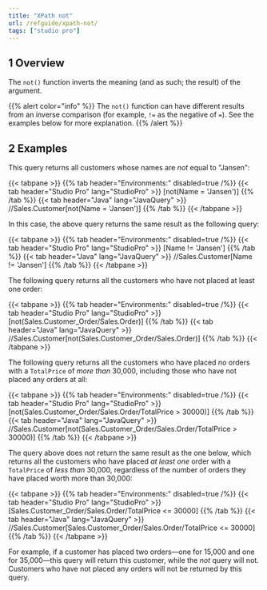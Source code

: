 ```yaml
---
title: "XPath not"
url: /refguide/xpath-not/
tags: ["studio pro"]
---
```


## 1 Overview

The `not()` function inverts the meaning (and as such; the result) of the argument.

{{% alert color="info" %}}
The `not()` function can have different results from an inverse comparison (for example, `!=` as the negative of `=`). See the examples below for more explanation.
{{% /alert %}}

## 2 Examples

This query returns all customers whose names are *not* equal to "Jansen":

{{< tabpane >}}
  {{% tab header="Environments:" disabled=true /%}}
  {{< tab header="Studio Pro" lang="StudioPro" >}}
    [not(Name = 'Jansen')]
    {{% /tab %}}
  {{< tab header="Java" lang="JavaQuery" >}}
     //Sales.Customer[not(Name = 'Jansen')]
    {{% /tab %}}
{{< /tabpane >}}

In this case, the above query returns the same result as the following query:

{{< tabpane >}}
  {{% tab header="Environments:" disabled=true /%}}
  {{< tab header="Studio Pro" lang="StudioPro" >}}
    [Name != 'Jansen']
    {{% /tab %}}
  {{< tab header="Java" lang="JavaQuery" >}}
     //Sales.Customer[Name != 'Jansen']
    {{% /tab %}}
{{< /tabpane >}}

The following query returns all the customers who have not placed at least one order:

{{< tabpane >}}
  {{% tab header="Environments:" disabled=true /%}}
  {{< tab header="Studio Pro" lang="StudioPro" >}}
    [not(Sales.Customer_Order/Sales.Order)]
    {{% /tab %}}
  {{< tab header="Java" lang="JavaQuery" >}}
     //Sales.Customer[not(Sales.Customer_Order/Sales.Order)]
    {{% /tab %}}
{{< /tabpane >}}

The following query returns all the customers who have placed *no* orders with a `TotalPrice` of *more than* 30,000, including those who have not placed any orders at all:

{{< tabpane >}}
  {{% tab header="Environments:" disabled=true /%}}
  {{< tab header="Studio Pro" lang="StudioPro" >}}
    [not(Sales.Customer_Order/Sales.Order/TotalPrice > 30000)]
    {{% /tab %}}
  {{< tab header="Java" lang="JavaQuery" >}}
     //Sales.Customer[not(Sales.Customer_Order/Sales.Order/TotalPrice > 30000)]
    {{% /tab %}}
{{< /tabpane >}}

The query above does not return the same result as the one below, which returns all the customers who have placed *at least one* order with a `TotalPrice` of *less than* 30,000, regardless of the number of orders they have placed worth more than 30,000:

{{< tabpane >}}
  {{% tab header="Environments:" disabled=true /%}}
  {{< tab header="Studio Pro" lang="StudioPro" >}}
    [Sales.Customer_Order/Sales.Order/TotalPrice <= 30000]
    {{% /tab %}}
  {{< tab header="Java" lang="JavaQuery" >}}
     //Sales.Customer[Sales.Customer_Order/Sales.Order/TotalPrice <= 30000]
    {{% /tab %}}
{{< /tabpane >}}

For example, if a customer has placed two orders—one for 15,000 and one for 35,000—this query will return this customer, while the *not* query will not. Customers who have not placed any orders will not be returned by this query.
